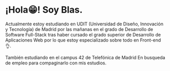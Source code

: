 # ¡Hola😁! Soy Blas.

Actualmente estoy estudiando en UDIT (Universidad de Diseño, Innovación y Tecnología) de Madrid por las 
mañanas en el grado de Desarrollo de Software Full-Stack tras haber cursado el grado superior de Desarrollo
de Aplicaciones Web por lo que estoy especializado sobre todo en Front-end👌.

También estudiando en el campus 42 de Telefónica de Madrid
En busqueda de empleo para compaginarlo con mis estudios.

